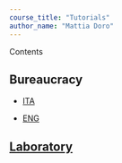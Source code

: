 ```yaml
---
course_title: "Tutorials"
author_name: "Mattia Doro"
---
```

Contents

## Bureaucracy

- [ITA](docs/ita/ItaIndex.html)

- [ENG](docs/eng/EngIndex.html)

## [Laboratory](docs/Laboratory.md)
